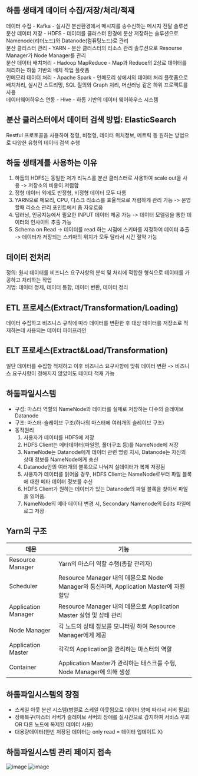 ## 하둡 생태계 데이터 수집/저장/처리/적재
데이터 수집 - Kafka - 실시간 분산환경에서 메시지를 송수신하는 메시지 전달 솔루션<br>
분산 데이터 저장 - HDFS - 데이터를 클러스터 환경에 분산 저장하는 솔루션으로 Namenode(리더노드)와 Datanode(컴퓨팅노드)로 관리<br>
분산 클러스터 관리 - YARN - 분산 클러스터의 리소스 관리 솔루션으로 Resourse Manager가 Node Manager를 관리<br>
분산 데이터 배치처리 - Hadoop MapReduce - Map과 Reduce의 2상로 데이터를 처리하는 하둡 기반의 배치 작업 플랫폼<br>
인메모리 데이터 처리 - Apache Spark - 인메모리 상에서의 데이터 처리 플랫폼으로 배치처리, 실시간 스트리밍, SQL 질의와 Graph 처리, 머신러닝 같은 하위 프로젝트를 사용<br>
데이터웨어하우스 연동 - Hive - 하둡 기반의 데이터 웨어하우스 시스템<br>

## 분산 클러스터에서 데이터 검색 방법: ElasticSearch
Restful 프로토콜을 사용하여 정형, 비정형, 데이터 위치정보, 메트릭 등 원하는 방법으로 다양한 유형의 데이터 검색 수행

## 하둡 생태계를 사용하는 이유
1. 하둡의 HDFS는 동일한 저가 리눅스를 분산 클러스터로 사용하여 scale out을 사용 -> 저장소의 비용이 저렴함
2. 정형 데이터 외에도 반정형, 비정형 데이터 모두 다룸
3. YARN으로 메모리, CPU, 디스크 리소스를 효율적으로 저렴하게 관리 가능 -> 운영할때 리소스 관리 포인트에서 좀 자유로움
4. 딥러닝, 인공지능에서 필요한 INPUT 데이터 제공 가능 -> 데이터 모델링을 통한 데이터의 인사이트 추출 가능
5. Schema on Read -> 데이터를 read 하는 시점에 스키마를 지정하여 데이터 추출 -> 데이터가 저장되는 스키마의 위치가 모두 달라서 시간 절약 가능

## 데이터 전처리
정의: 원시 데이터를 비즈니스 요구사항의 분석 및 처리에 적합한 형식으로 데이터를 가공하고 처리하는 작업<br>
기법: 데이터 정제, 데이터 통합, 데이터 변환, 데이터 정리

## ETL 프로세스(Extract/Transformation/Loading)
데이터 수집하고 비즈니스 규칙에 따라 데이터를 변환한 후 대상 데이터를 저장소로 적재하는데 사용되는 데이터 파이프라인

## ELT 프로세스(Extract&Load/Transformation)
일단 데이터를 수집항 적재하고 이후 비즈니스 요구사항에 맞춰 데이터 변환 -> 비즈니스 요구사항이 정해지지 않았어도 데이터 적재 가능

## 하둡파일시스템
- 구성: 마스터 역할의 NameNode와 데이터를 실제로 저장하는 다수의 슬레이브 Datanode
- 구조: 마스터-슬레이브 구조(하나의 마스터에 여러개의 슬레이브 구조)
- 동작원리
  1. 사용자가 데이터를 HDFS에 저장
  2. HDFS Client는 메타데이터(파일명, 폴더구조 등)를 NameNode에 저장
  3. NameNode는 Datanode에게 데이터 관련 명령 지시,  Datanode는 자신의 상태 정보를 NameNode에게 송신
  4. Datanode안의 여러개의 블록으로 나눠져 실데이터가 복제 저장됨
  5. 사용자가 데이터를 읽어올 경우, HDFS Client는 NameNode로부터 파일 블록에 대한 메타 데이터 정보를 수신
  6. HDFS Client가 원하는 데이터가 있는 Datanode의 파일 블록을 찾아서 파일을 읽어옴.
  7. NameNode의 메타 데이터 변경 시, Secondary Namenode의 Edits 파일에 로그 저장
 
## Yarn의 구조
|데몬|기능|
|------|---|
|Resource Manager|Yarn의 마스터 역할 수행(총괄 관리자)|
|Scheduler|Resource Manager 내의 데몬으로 Node Manager와 통신하며, Application Master에 자원 할당|
|Application Manager|Resource Manager 내의 데몬으로 Application Master 실행 및 상태 관리|
|Node Manager|각 노드의 상태 정보를 모니터링 하여 Resource Manager에게 제공|
|Application Master|각각의 Application을 관리하는 마스터의 역할|
|Container|Application Master가 관리하는 태스크를 수행, Node Manager에 의해 생성|

## 하둡파일시스템의 장점
- 스케일 아웃 분산 시스템(병렬로 스케일 아웃됨으로 데이터 양에 따라서 서버 필요)
- 장애복구(마스터 서버가 슬레이브 서버의 장애를 실시간으로 감지하여 서비스 우회 OR 다른 노드에 복제된 데이터 사용)
- 대용량데이터(한번 저장된 데이터는 only read = 데이터 업데이트 X)

## 하둡파일시스템 관리 페이지 접속
![image](https://github.com/seeheee/data_pipeline/assets/53335160/6e62f13c-7703-449d-ba88-ae82c55e8d47)
![image](https://github.com/seeheee/data_pipeline/assets/53335160/b8931cee-34af-453c-93e7-cdd4f34a2206)

